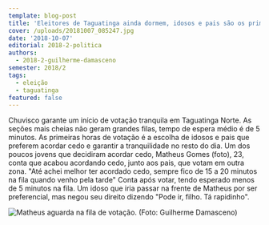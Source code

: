 ```yaml
---
template: blog-post
title: 'Eleitores de Taguatinga ainda dormem, idosos e pais são os primeiros a votarem'
cover: /uploads/20181007_085247.jpg
date: '2018-10-07'
editorial: 2018-2-politica
authors:
  - 2018-2-guilherme-damasceno
semester: 2018/2
tags:
  - eleição
  - taguatinga
featured: false
---
```

Chuvisco garante um início de votação tranquila em Taguatinga Norte. As seções mais cheias não geram grandes filas, tempo de espera médio é de 5 minutos. As primeiras horas de votação é a escolha de idosos e pais que preferem acordar cedo e garantir a tranquilidade no resto do dia. Um dos poucos jovens que decidiram acordar cedo, Matheus Gomes (foto), 23, conta que acabou acordando cedo, junto aos pais, que votam em outra zona. "Até achei melhor ter acordado cedo, sempre fico de 15 a 20 minutos na fila quando venho pela tarde" Conta após votar, tendo esperado menos de 5 minutos na fila. Um idoso que iria passar na frente de Matheus por ser preferencial, mas negou seu direito dizendo "Pode ir, filho. Tá rapidinho".

![Matheus aguarda na fila de votação. (Foto: Guilherme Damasceno)](/uploads/20181007_085247.jpg)
